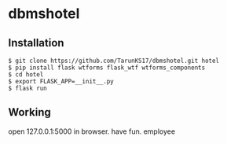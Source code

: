 # dbmshotel


## Installation
```base
$ git clone https://github.com/TarunKS17/dbmshotel.git hotel
$ pip install flask wtforms flask_wtf wtforms_components
$ cd hotel
$ export FLASK_APP=__init__.py
$ flask run
```
## Working
open 127.0.0.1:5000 in browser. have fun. employee
